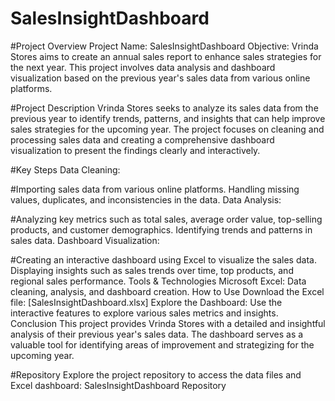 # SalesInsightDashboard

#Project Overview
Project Name: SalesInsightDashboard
Objective: Vrinda Stores aims to create an annual sales report to enhance sales strategies for the next year. This project involves data analysis and dashboard visualization based on the previous year's sales data from various online platforms.

#Project Description
Vrinda Stores seeks to analyze its sales data from the previous year to identify trends, patterns, and insights that can help improve sales strategies for the upcoming year. The project focuses on cleaning and processing sales data and creating a comprehensive dashboard visualization to present the findings clearly and interactively.

#Key Steps
Data Cleaning:

#Importing sales data from various online platforms.
Handling missing values, duplicates, and inconsistencies in the data.
Data Analysis:

#Analyzing key metrics such as total sales, average order value, top-selling products, and customer demographics.
Identifying trends and patterns in sales data.
Dashboard Visualization:

#Creating an interactive dashboard using Excel to visualize the sales data.
Displaying insights such as sales trends over time, top products, and regional sales performance.
Tools & Technologies
Microsoft Excel: Data cleaning, analysis, and dashboard creation.
How to Use
Download the Excel file: [SalesInsightDashboard.xlsx]
Explore the Dashboard: Use the interactive features to explore various sales metrics and insights.
Conclusion
This project provides Vrinda Stores with a detailed and insightful analysis of their previous year's sales data. The dashboard serves as a valuable tool for identifying areas of improvement and strategizing for the upcoming year.

#Repository
Explore the project repository to access the data files and Excel dashboard: SalesInsightDashboard Repository

